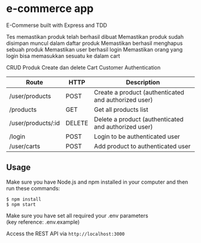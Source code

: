 # e-commerce app
E-Commerse built with Express and TDD

Tes memastikan produk telah berhasil dibuat
Memastikan produk sudah disimpan muncul dalam daftar produk
Memastikan berhasil menghapus sebuah produk
Memastikan user berhasil login
Memastikan orang yang login bisa memasukkan sesuatu ke dalam cart

CRUD Produk
Create dan delete Cart
Customer Authentication

| Route              | HTTP   | Description                                          |
|--------------------|--------|------------------------------------------------------|
| /user/products     | POST   | Create a product (authenticated and authorized user) |
| /products          | GET    | Get all products list                                |
| /user/products/:id | DELETE | Delete a product (authenticated and authorized user) |
| /login             | POST   | Login to be authenticated user                       |
| /user/carts        | POST   | Add product to authenticated user                    |

## Usage
Make sure you have Node.js and npm installed in your computer and then run these commands:
```console
$ npm install
$ npm start
```
Make sure you have set all required your .env parameters
<br>(key reference: .env.example)

Access the REST API via `http://localhost:3000`
